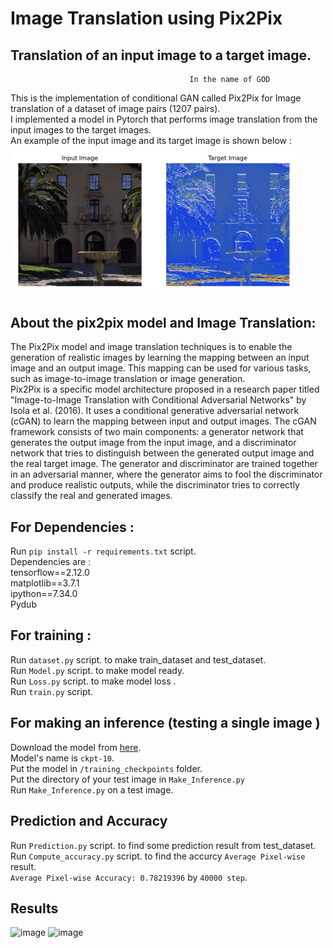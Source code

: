 # Image Translation using Pix2Pix
## Translation of an input image to a target image.

                                            In the name of GOD

This is the implementation of conditional GAN called Pix2Pix for Image translation of a dataset of image pairs (1207 pairs). </br>
I implemented a model in Pytorch that performs image translation from the input images to the target images. </br>
An example of the input image and its target image is shown below : </br>
<img width="459" alt="image" src="https://github.com/afshari-maryam/Image-Translation-Pix2Pix/blob/main/Example_pair_2.png">
## About the pix2pix model and Image Translation: 
The Pix2Pix model and image translation techniques is to enable the generation of realistic images by learning the mapping between an input image and an output image. This mapping can be used for various tasks, such as image-to-image translation or image generation.</br>
Pix2Pix is a specific model architecture proposed in a research paper titled "Image-to-Image Translation with Conditional Adversarial Networks" by Isola et al. (2016). It uses a conditional generative adversarial network (cGAN) to learn the mapping between input and output images. The cGAN framework consists of two main components: a generator network that generates the output image from the input image, and a discriminator network that tries to distinguish between the generated output image and the real target image. The generator and discriminator are trained together in an adversarial manner, where the generator aims to fool the discriminator and produce realistic outputs, while the discriminator tries to correctly classify the real and generated images.</br>


## For Dependencies : 
Run  ``` pip install -r requirements.txt ``` script. <br /> 
Dependencies are : <br />
tensorflow==2.12.0 <br />
matplotlib==3.7.1 <br />
ipython==7.34.0 <br />
Pydub <br />

## For training : 
Run  ``` dataset.py ``` script. to make train_dataset and test_dataset. <br /> 
Run  ``` Model.py ``` script. to make model ready. <br /> 
Run  ``` Loss.py ``` script. to make model loss . <br /> 
Run  ``` train.py ``` script. <br /> 


## For making an inference (testing a single image )
Download the model from [here](https://drive.google.com/file/d/1BXT2ceCg9z38RCMmuTHPvB3Z7noFHjO7/view?usp=sharing).<br />
Model's name is ```ckpt-10```. <br />
Put the model in ``` /training_checkpoints ``` folder.<br />
Put the directory of your test image in ``` Make_Inference.py ```<br />
Run  ``` Make_Inference.py ``` on a test image.<br />


## Prediction and Accuracy 
Run  ``` Prediction.py ``` script. to find some prediction result from test_dataset. <br /> 
Run  ``` Compute_accuracy.py ``` script. to find the accurcy ```Average Pixel-wise``` result. <br /> 
```Average Pixel-wise Accuracy: 0.78219396``` by ```40000 step```. <br /> 

## Results
![image](https://github.com/afshari-maryam/Image-Translation-Pix2Pix/blob/main/pred_results/run%3A%203.png)
![image](https://github.com/afshari-maryam/Image-Translation-Pix2Pix/blob/main/pred_results/run%3A%205.png)


